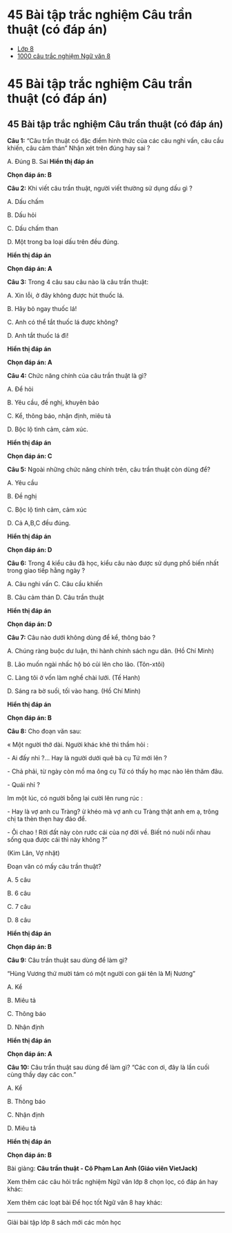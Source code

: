 # 45 Bài tập trắc nghiệm Câu trần thuật (có đáp án)

  * [Lớp 8](https://vietjack.com/series/lop-8.jsp)
  * [1000 câu trắc nghiệm Ngữ văn 8](https://vietjack.com/ngu-van-8/trac-nghiem-ngu-van-lop-8.jsp)



# 45 Bài tập trắc nghiệm Câu trần thuật (có đáp án)

## 45 Bài tập trắc nghiệm Câu trần thuật (có đáp án)

**Câu 1:** “Câu trần thuật có đặc điểm hình thức của các câu nghi vấn, câu cầu khiến, câu cảm thán” Nhận xét trên đúng hay sai ?

A. Đúng B. Sai  **Hiển thị đáp án**

**Chọn đáp án: B**

**Câu 2:** Khi viết câu trần thuật, người viết thường sử dụng dấu gì ?

A. Dấu chấm 

B. Dấu hỏi

C. Dấu chấm than 

D. Một trong ba loại dấu trên đều đúng.

**Hiển thị đáp án**

**Chọn đáp án: A**

**Câu 3:** Trong 4 câu sau câu nào là câu trần thuật:

A. Xin lỗi, ở đây không được hút thuốc lá. 

B. Hãy bỏ ngay thuốc lá! 

C. Anh có thể tắt thuốc lá được không?

D. Anh tắt thuốc lá đi!

**Hiển thị đáp án**

**Chọn đáp án: A**

**Câu 4:** Chức năng chính của câu trần thuật là gì?

A. Để hỏi

B. Yêu cầu, đề nghị, khuyên bảo

C. Kể, thông báo, nhận định, miêu tả

D. Bộc lộ tình cảm, cảm xúc.

**Hiển thị đáp án**

**Chọn đáp án: C**

**Câu 5:** Ngoài những chức năng chính trên, câu trần thuật còn dùng để?

A. Yêu cầu

B. Đề nghị

C. Bộc lộ tình cảm, cảm xúc

D. Cả A,B,C đều đúng.

**Hiển thị đáp án**

**Chọn đáp án: D**

**Câu 6:** Trong 4 kiểu câu đã học, kiểu câu nào được sử dụng phổ biến nhất trong giao tiếp hằng ngày ?

A. Câu nghi vấn C. Câu cầu khiến

B. Câu cảm thán D. Câu trần thuật

**Hiển thị đáp án**

**Chọn đáp án: D**

**Câu 7:** Câu nào dưới không dùng để kể, thông báo ?

A. Chúng ràng buộc dư luận, thi hành chính sách ngu dân. (Hồ Chí Minh)

B. Lão muốn ngài nhấc hộ bó củi lên cho lão. (Tôn-xtôi)

C. Làng tôi ở vốn làm nghề chài lưới. (Tế Hanh)

D. Sáng ra bờ suối, tối vào hang. (Hồ Chí Minh)

**Hiển thị đáp án**

**Chọn đáp án: B**

**Câu 8:** Cho đoạn văn sau:

« Một người thở dài. Người khác khẽ thì thầm hỏi :

\- Ai đấy nhỉ ?... Hay là người dưới quê bà cụ Tứ mới lên ?

\- Chả phải, từ ngày còn mồ ma ông cụ Tứ có thấy họ mạc nào lên thăm đâu.

\- Quái nhỉ ?

Im một lúc, có người bỗng lại cười lên rung rúc :

\- Hay là vợ anh cu Tràng? ừ khéo mà vợ anh cu Tràng thật anh em ạ, trông chị ta thèn thẹn hay đáo để.

\- Ôi chao ! Rời đất này còn rước cái của nợ đời về. Biết nó nuôi nổi nhau sống qua được cái thì này không ?”

(Kim Lân, Vợ nhặt)

Đoạn văn có mấy câu trần thuật?

A. 5 câu

B. 6 câu

C. 7 câu

D. 8 câu

**Hiển thị đáp án**

**Chọn đáp án: B**

**Câu 9:** Câu trần thuật sau dùng để làm gì?

“Hùng Vương thứ mười tám có một người con gái tên là Mị Nương”

A. Kể

B. Miêu tả 

C. Thông báo 

D. Nhận định

**Hiển thị đáp án**

**Chọn đáp án: A**

**Câu 10:** Câu trần thuật sau dùng để làm gì? “Các con ơi, đây là lần cuối cùng thầy dạy các con.” 

A. Kể

B. Thông báo

C. Nhận định 

D. Miêu tả 

**Hiển thị đáp án**

**Chọn đáp án: B**

Bài giảng: **Câu trần thuật - Cô Phạm Lan Anh (Giáo viên VietJack)**

Xem thêm các câu hỏi trắc nghiệm Ngữ văn lớp 8 chọn lọc, có đáp án hay khác:

Xem thêm các loạt bài Để học tốt Ngữ văn 8 hay khác:

* * *

Giải bài tập lớp 8 sách mới các môn học
